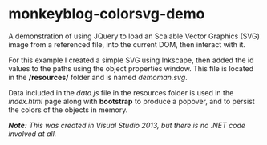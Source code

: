 monkeyblog-colorsvg-demo
========================

A demonstration of using JQuery to load an Scalable Vector Graphics (SVG) image from a referenced file, 
into the current DOM, then interact with it.

For this example I created a simple SVG using Inkscape, then added the id values to the paths using the 
object properties window.  This file is located in the <strong>/resources/</strong> folder and is named 
<em>demoman.svg</em>.

Data included in the <em>data.js</em> file in the resources folder is used in the <em>index.html</em> page along with
<strong>bootstrap</strong> to produce a popover, and to persist the colors of the objects in memory.

<em><strong>Note:</strong> This was created in Visual Studio 2013, but there is no .NET code involved at all.</em>



